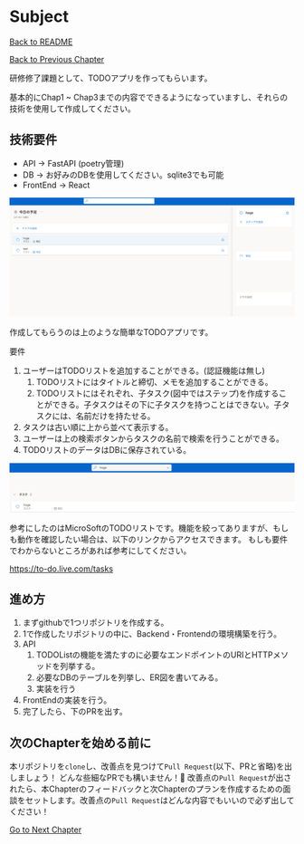 # Subject

[Back to README](/README.md)

[Back to Previous Chapter](/Chap3.md)

研修修了課題として、TODOアプリを作ってもらいます。

基本的にChap1 ~ Chap3までの内容でできるようになっていますし、それらの技術を使用して作成してください。

## 技術要件

- API -> FastAPI (poetry管理)
- DB -> お好みのDBを使用してください。sqlite3でも可能
- FrontEnd -> React

<img src='todolist.png'></img>

作成してもらうのは上のような簡単なTODOアプリです。

要件
1. ユーザーはTODOリストを追加することができる。(認証機能は無し)
    1. TODOリストにはタイトルと締切、メモを追加することができる。
    2. TODOリストにはそれぞれ、子タスク(図中ではステップ)を作成することができる。子タスクはその下に子タスクを持つことはできない。子タスクには、名前だけを持たせる。
2. タスクは古い順に上から並べて表示する。
3. ユーザーは上の検索ボタンからタスクの名前で検索を行うことができる。
4. TODOリストのデータはDBに保存されている。

<img src='todolist_search.png'></img>

参考にしたのはMicroSoftのTODOリストです。機能を絞ってありますが、もしも動作を確認したい場合は、以下のリンクからアクセスできます。
もしも要件でわからないところがあれば参考にしてください。

https://to-do.live.com/tasks

## 進め方

1. まずgithubで1つリポジトリを作成する。
2. 1で作成したリポジトリの中に、Backend・Frontendの環境構築を行う。
3. API
    1. TODOListの機能を満たすのに必要なエンドポイントのURIとHTTPメソッドを列挙する。
    2. 必要なDBのテーブルを列挙し、ER図を書いてみる。
    3. 実装を行う
4. FrontEndの実装を行う。
5. 完了したら、下のPRを出す。

## 次のChapterを始める前に

本リポジトリを`clone`し、改善点を見つけて`Pull Request`(以下、PRと省略)を出しましょう！
どんな些細なPRでも構いません！:pray:
改善点の`Pull Request`が出されたら、本Chapterのフィードバックと次Chapterのプランを作成するための面談をセットします。改善点の`Pull Request`はどんな内容でもいいので必ず出してください！

[Go to Next Chapter](/Chap5.md)
